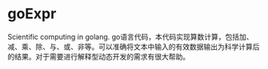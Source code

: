 # goExpr
Scientific computing in golang.
go语言代码，本代码实现算数计算，包括加、减、乘、除、与、或、非等。可以准确将文本中输入的有效数据输出为科学计算后的结果。对于需要进行解释型动态开发的需求有很大帮助。
